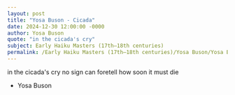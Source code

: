 ```yaml
---
layout: post
title: "Yosa Buson - Cicada"
date: 2024-12-30 12:00:00 -0000
author: Yosa Buson
quote: "in the cicada's cry"
subject: Early Haiku Masters (17th–18th centuries)
permalink: /Early Haiku Masters (17th–18th centuries)/Yosa Buson/Yosa Buson - Cicada
---
```


in the cicada's cry
no sign can foretell
how soon it must die

- Yosa Buson
